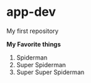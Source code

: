 # app-dev
My first repository

**My Favorite things**
1. Spiderman
2. Super Spiderman
3. Super Super Spiderman
